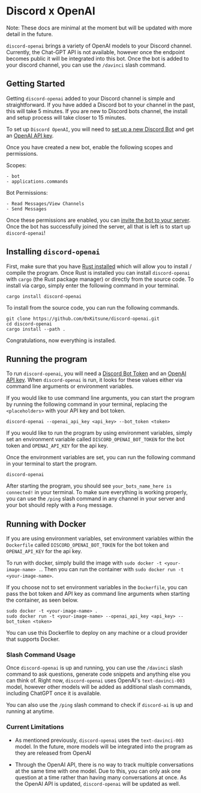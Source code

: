 # Discord x OpenAI

Note: These docs are minimal at the moment but will be updated with more detail in the future.

`discord-openai` brings a variety of OpenAI models to your Discord channel. Currently, the Chat-GPT API is not available, however once the endpoint becomes public it will be integrated into this bot. Once the bot is added to your discord channel, you can use the `/davinci` slash command. 


## Getting Started
Getting `discord-openai` added to your Discord channel is simple and straightforward. If you have added a Discord bot to your channel in the past, this will take 5 minutes. If you are new to Discord bots channel, the install and setup process will take closer to 15 minutes. 

To set up `Discord OpenAI`, you will need to [set up a new Discord Bot](https://discordpy.readthedocs.io/en/stable/discord.html) and get an [OpenAI API key](https://platform.openai.com/account/api-keys). 

Once you have created a new bot, enable the following scopes and permissions.

Scopes:

```
- bot
- applications.commands
```

Bot Permissions:

```
- Read Messages/View Channels
- Send Messages
```

Once these permissions are enabled, you can [invite the bot to your server](https://discordpy.readthedocs.io/en/stable/discord.html#inviting-your-bot). Once the bot has successfully joined the server, all that is left is to start up `discord-openai`!


## Installing `discord-openai`

First, make sure that you have [Rust installed](https://www.rust-lang.org/tools/install) which will allow you to install / compile the program. Once Rust is installed you can install `discord-openai` with `cargo` (the  Rust package manager) or directly from the source code. To install via cargo, simply enter the following command in your terminal.

```
cargo install discord-openai
```

To install from the source code, you can run the following commands.

```
git clone https://github.com/0xKitsune/discord-openai.git
cd discord-openai
cargo install --path .
```

Congratulations, now everything is installed.


## Running the program

To run `discord-openai`, you will need a [Discord Bot Token](https://docs.discordbotstudio.org/setting-up-dbs/finding-your-bot-token) and an [OpenAI API key](https://platform.openai.com/account/api-keys). When `discord-openai` is run, it looks for these values either via command line arguments or environment variables.

If you would like to use command line arguments, you can start the program by running the following command in your terminal, replacing the `<placeholders>` with your API key and bot token.

```
discord-openai --openai_api_key <api_key> --bot_token <token>
```

If you would like to run the program by using environment variables, simply set an environment variable called `DISCORD_OPENAI_BOT_TOKEN` for the bot token and `OPENAI_API_KEY` for the api key.

Once the environment variables are set, you can run the following command in your terminal to start the program.

```
discord-openai
```

After starting the program, you should see `your_bots_name_here is connected!` in your terminal. To make sure everything is working properly, you can use the `/ping` slash command in any channel in your server and your bot should reply with a `Pong` message.



## Running with Docker

If you are using environment variables, set environment variables within the `Dockerfile` called `DISCORD_OPENAI_BOT_TOKEN` for the bot token and `OPENAI_API_KEY` for the api key.

To run with docker, simply build the image with `sudo docker -t <your-image-name> .`. Then you can run the container with `sudo docker run -t <your-image-name>`. 

If you choose not to set environment variables in the `Dockerfile`, you can pass the bot token and API key as command line arguments when starting the container, as seen below.

```
sudo docker -t <your-image-name> .
sudo docker run -t <your-image-name> --openai_api_key <api_key> --bot_token <token>
```

You can use this Dockerfile to deploy on any machine or a cloud provider that supports Docker.


### Slash Command Usage
Once `discord-openai` is up and running, you can use the `/davinci` slash command to ask questions, generate code snippets and anything else you can think of. Right now, `discord-openai` uses OpenAI's `text-davinci-003` model, however other models will be added as additional slash commands, including ChatGPT once it is available.

You can also use the `/ping` slash command to check if `discord-ai` is up and running at anytime.

### Current Limitations

- As mentioned previously, `discord-openai` uses the `text-davinci-003` model. In the future, more models will be integrated into the program as they are released from OpenAI

- Through the OpenAI API, there is no way to track multiple conversations at the same time with one model. Due to this, you can only ask one question at a time rather than having many conversations at once. As the OpenAI API is updated, `discord-openai` will be updated as well. 
